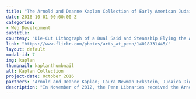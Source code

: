 ```yaml
---
title: "The Arnold and Deanne Kaplan Collection of Early American Judaica: An Interactive Map"
date: 2016-10-01 00:00:00 Z
categories:
- Web Development
subtitle: 
courtesy: "Die-Cut Lithograph of a Dual Said and Steamship Flying the American Flag, with Raised Features advertising 'Cohen & Brumberg ...The Great One Price Clothier.' Lithograph, ca 1870. The Arnold and Deanne Kaplan Collection of Early American Judaica."
link: "https://www.flickr.com/photos/arts_at_penn/14018331445/"
layout: default
modal-id: 7
img: kaplan
thumbnail: kaplanthumbnail
alt: Kaplan Collection
project-date: October 2016
partners: "Arnold and Deanne Kaplan; Laura Newman Eckstein, Judaica Digital Humanities Coordinator"
description: "In November of 2012, the Penn Libraries received the Arnold and Deanne Kaplan Collection of Early American Judaica. This gift of nearly 11,000 items was appraised at $8.5 million. It continues to grow and currently consists of over 13,000 items. It is the most important private collection of its kind, documenting the social and economic development of early Jewish life in the Western Hemisphere. The core of the Kaplan Collection covers the period before mass Jewish migration to the Americas in the late 1880s. Laura Newman Eckstein, our Judaica DH coordinator, is currently working to create an interactive mapping tool of the Arnold and Deanne Kaplan Collection of Early American Judaica. Through this interactive mapping tool, we not only provide the locations at which objects from the collection originate, but we provide full viewing access. In addition, as part of the "interactive" component, the map will contain ways for users to filter both with temporal space, with type of object, and through merely elastic searching."
---
```


